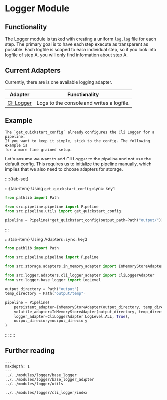 # Logger Module

## Functionality
The Logger module is tasked with creating a uniform `log.log` file for each 
step. The primary goal is to have each step execute as transparent as possible.
Each logfile is scoped to each individual step, so if you look into logfile 
of step A, you will only find information about step A.

## Current Adapters
Currently, there are is one available logging adapter.

| Adapter                                             | Functionality                             |
|-----------------------------------------------------|-------------------------------------------|
| [Cli Logger](../../modules/logger/cli_logger/index) | Logs to the console and writes a logfile. |

## Example
```{note}
The `get_quickstart_config` already configures the Cli Logger for a pipeline.
If you want to keep it simple, stick to the config. The following example is 
for a more fine grained setup.
```
Let's assume we want to add Cli Logger to the pipeline and not use the 
default config. This requires us to initialize the pipeline manually, which 
implies that we also need to choose adapters for storage.

::::{tab-set}

:::{tab-item} Using `get_quickstart_config`
:sync: key1
```python
from pathlib import Path

from src.pipeline.pipeline import Pipeline
from src.pipeline.utils import get_quickstart_config

pipeline = Pipeline(*get_quickstart_config(output_path=Path("output/")))
```
:::

:::{tab-item} Using Adapters
:sync: key2

```python
from pathlib import Path

from src.pipeline.pipeline import Pipeline

from src.storage.adapters.in_memory_adapter import InMemoryStoreAdapter

from src.logger.adapters.cli_logger_adapter import CliLoggerAdapter
from src.logger.base_logger import LogLevel

output_directory = Path("output")
temp_directory = Path("output/temp")

pipeline = Pipeline(
    persistent_adapter=InMemoryStoreAdapter(output_directory, temp_directory),
    volatile_adapter=InMemoryStoreAdapter(output_directory, temp_directory),
    logger_adapter=CliLoggerAdapter(LogLevel.ALL, True),
    output_directory=output_directory
)
```
:::
::::

## Further reading
```{toctree}
---
maxdepth: 1
---
../../modules/logger/base_logger
../../modules/logger/base_logger_adapter
../../modules/logger/utils

../../modules/logger/cli_logger/index
```